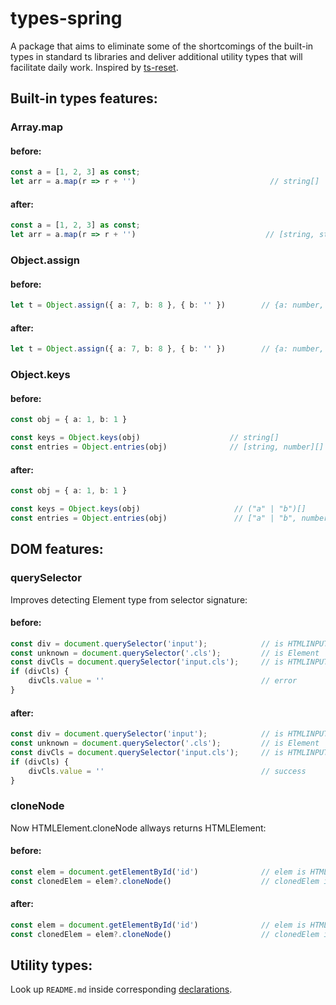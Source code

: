 # types-spring 

A package that aims to eliminate some of the shortcomings of the built-in types in standard ts libraries and deliver additional utility types that will facilitate daily work. Inspired by [ts-reset](https://github.com/total-typescript/ts-reset). 

## Built-in types features:

### Array.map

#### before: 

```ts
const a = [1, 2, 3] as const;
let arr = a.map(r => r + '')                              // string[]
```

#### after: 

```ts
const a = [1, 2, 3] as const;
let arr = a.map(r => r + '')                             // [string, string, string]
```

### Object.assign

#### before: 

```ts
let t = Object.assign({ a: 7, b: 8 }, { b: '' })        // {a: number, b: never}
```

#### after: 

```ts
let t = Object.assign({ a: 7, b: 8 }, { b: '' })        // {a: number, b: string}
```


### Object.keys

#### before:

```ts
const obj = { a: 1, b: 1 }

const keys = Object.keys(obj)                    // string[]
const entries = Object.entries(obj)              // [string, number][]
```

#### after:

```ts
const obj = { a: 1, b: 1 }

const keys = Object.keys(obj)                     // ("a" | "b")[]
const entries = Object.entries(obj)               // ["a" | "b", number][]
```

## DOM features:

### querySelector

Improves detecting Element type from selector signature:

#### before: 

```ts
const div = document.querySelector('input');            // is HTMLINPUTElement | null
const unknown = document.querySelector('.cls');         // is Element | null
const divCls = document.querySelector('input.cls');     // is HTMLINPUTElement | null
if (divCls) {
    divCls.value = ''                                   // error
}
```

#### after:

```ts
const div = document.querySelector('input');            // is HTMLINPUTElement | null
const unknown = document.querySelector('.cls');         // is Element | null
const divCls = document.querySelector('input.cls');     // is HTMLINPUTElement | null
if (divCls) {
    divCls.value = ''                                   // success
}
```

### cloneNode

Now HTMLElement.cloneNode allways returns HTMLElement:

#### before: 

```ts
const elem = document.getElementById('id')              // elem is HTMLElement
const clonedElem = elem?.cloneNode()                    // clonedElem is Node
```

#### after:

```ts
const elem = document.getElementById('id')              // elem is HTMLElement
const clonedElem = elem?.cloneNode()                    // clonedElem is HTMLElement also
```

## Utility types:

Look up `README.md` inside corresponding [declarations](https://github.com/Sanshain/types-spring/tree/master/sources/utils).
